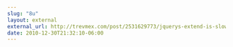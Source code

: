 ```yaml
---
slug: "8u"
layout: external
external_url: http://trevmex.com/post/2531629773/jquerys-extend-is-slow#default
date: 2010-12-30T21:32:10-06:00
---
```

